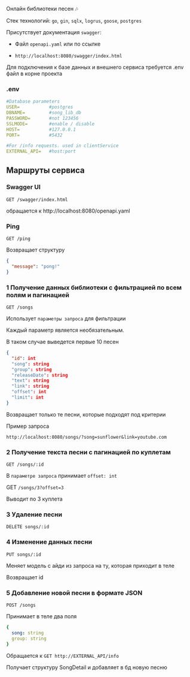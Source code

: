 Онлайн библиотеки песен 🎶

Стек технологий:
```go```, ```gin```, ```sqlx```, ```logrus```, ```goose```, ```postgres```

Присутствует документация ```swagger```:

* Файл
  ```openapi.yaml``` или по ссылке

* ```http://localhost:8080/swagger/index.html```

Для подключения к базе данных и внешнего сервиса требуется .env файл в корне проекта

### .env

``` yaml
#Database parameters 
USER=           #postgres
DBNAME=         #song_lib_db
PASSWORD=       #not 123456
SSLMODE=        #enable / disable
HOST=           #127.0.0.1
PORT=           #5432

#For /info requests. used in clientService
EXTERNAL_API=   #host:port 
```

## Маршруты сервиса

### Swagger UI

```GET /swagger/index.html```

обращается к http://localhost:8080/openapi.yaml

### Ping

```GET /ping```

Возвращает структуру

```json
{
  "message": "pong!"
}
```

### 1 Получение данных библиотеки с фильтрацией по всем полям и пагинацией

```GET /songs```

Использует ```параметры запроса``` для фильтрации

Каждый параметр является необязательным.

В таком случае выведется первые 10 песен
```json
{
  "id": int
  "song": string
  "group": string
  "releaseDate": string
  "text": string
  "link": string
  "offset": int
  "limit": int
}
```

Возвращает только те песни, которые подходят под критерии

Пример запроса

```http://localhost:8080/songs/?song=sunflower&link=youtube.com```

### 2 Получение текста песни с пагинацией по куплетам

```GET /songs/:id```

В ```параметре запроса``` принимает ```offset: int```

GET ```/songs/3?offset=3```

Выводит по 3 куплета

### 3 Удаление песни

```DELETE songs/:id```

### 4 Изменение данных песни

```PUT songs/:id```

Меняет модель с айди из запроса на ту, которая приходит в теле

Возвращает id

### 5 Добавление новой песни в формате JSON

```POST /songs```

Принимает в теле два поля

```yaml
{
  song: string
  group: string
}
```

Обращается к
```GET http://EXTERNAL_API/info```

Получает структуру SongDetail и добавляет в бд новую песню